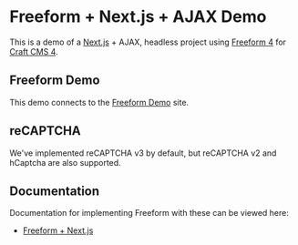 # Freeform + Next.js + AJAX Demo
This is a demo of a [Next.js](https://nextjs.org/) + AJAX, headless project using [Freeform 4](https://docs.solspace.com/craft/freeform/v4) for [Craft CMS 4](https://craftcms.com).

## Freeform Demo
This demo connects to the [Freeform Demo](https://demo.solspace.net/craft/freeform-demo/) site.

## reCAPTCHA
We've implemented reCAPTCHA v3 by default, but reCAPTCHA v2 and hCaptcha are also supported.

## Documentation
Documentation for implementing Freeform with these can be viewed here:

- [Freeform + Next.js](https://docs.solspace.com/craft/freeform/v4/headless/nextjs/)